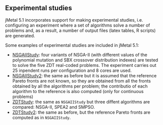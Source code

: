## Experimental studies

jMetal 5.1 incorporates support for making experimental studies, i.e. configuring an experiment where a set of algorithms solve a number of problems and, as a result, a number of output files (latex tables, R scripts) are generated.

Some examples of experimental studies are included in jMetal 5.1:
* [NSGAIIStudy](https://github.com/jMetal/jMetal/blob/master/jmetal-exec/src/main/java/org/uma/jmetal/experiment/NSGAIIStudy.java): four variants of NSGA-II (with different values of the polynomial mutation and SBX crossover distribution indexes) are tested to solve the five ZDT real-coded problems. The experiment carries out 25 inpendent runs per configuration and 8 cores are used.
* [NSGAIIStudy2](https://github.com/jMetal/jMetal/blob/master/jmetal-exec/src/main/java/org/uma/jmetal/experiment/NSGAIIStudy2.java): the same as before but it is assumed that the reference Pareto fronts are not known, so they are obtained from all the fronts obtained by all the algorithms per problem; the contributio of each algorithm to the reference is also computed (only for continuous problems)
* [ZDTStudy](https://github.com/jMetal/jMetal/blob/master/jmetal-exec/src/main/java/org/uma/jmetal/experiment/ZDTStudy.java): the same as `NSGAIIStudy` but three diffent algorithms are compared: NSGA-II, SPEA2 and SMPSO.
* [ZDTStudy2](https://github.com/jMetal/jMetal/blob/master/jmetal-exec/src/main/java/org/uma/jmetal/experiment/ZDTStudy.java): the same as before, but the reference Pareto fronts are computed as in `NSGAIIStudy`.
